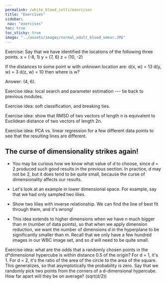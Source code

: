 ```yaml
---
permalink: /white_blood_cells/exercises
title: "Exercises"
sidebar:
 nav: "exercises"
toc: true
toc_sticky: true
image: "../assets/images/normal_adult_blood_smear.JPG"
---
```


Exercise: Say that we have identified the locations of the following three points.
x = (-8, 1)
y = (7, 6)
z = (10, -2)

If the distances to some point w with unknown location are:
d(x, w) = 13
d(y, w) = 3
d(z, w) = 10
 then where is w?

 Answer: (4, 6).


Exercise idea: local search and parameter estimation --- tie back to previous modules.

Exercise idea: soft classification, and breaking ties.

Exercise idea: show that RMSD of two vectors of length n is equivalent to Euclidean distance of two vectors of length 2n.

Exercise idea: PCA vs. linear regression for a few different data points to see that the resulting lines are different.


## The curse of dimensionality strikes again!

* You may be curious how we know what value of *d* to choose, since *d* = 2 produced such good results in the previous section. In practice, *d* may not be 2, but it does tend to be quite small, because the curse of dimensionality affects our results.

* Let's look at an example in lower dimensional space. For example, say that we had only sampled two lilies.

* Show two lilies with inverse relationship. We can find the line of best fit through them, and it's wrong!

* This idea extends to higher dimensions when we have  *n* much bigger than *m* (number of data points), so that when we apply dimension reduction, we want the number of dimensions *d* in the hyperplane to be significantly smaller than *m*. Recall that we only have a few hundred images in our WBC image set, and so *d* will need to be quite small.

Exercise idea: what are the odds that a randomly chosen points in the d*dimensional hypercube is within distance 0.5 of the origin? For d = 1, it's 1. For d = 2, it's the ratio of the area of the circle to the area of the square. This generalizes, so that asymptotically the probability is zero. Say that we randomly pick two points from the corners of a d-dimensional hypercube. How far apart will they be on average? (sqrt(d/2))
